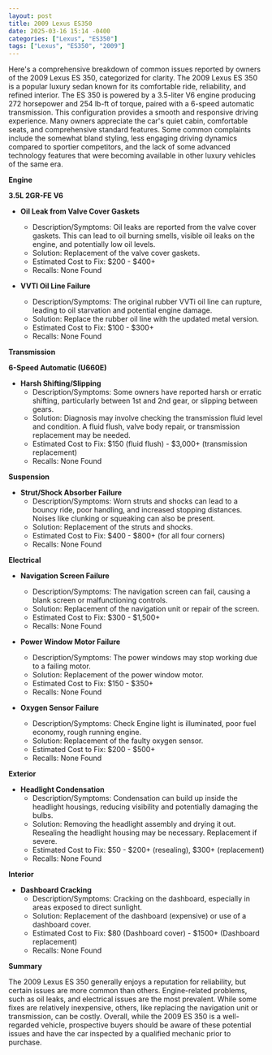 ```yaml
---
layout: post
title: 2009 Lexus ES350
date: 2025-03-16 15:14 -0400
categories: ["Lexus", "ES350"]
tags: ["Lexus", "ES350", "2009"]
---
```

Here's a comprehensive breakdown of common issues reported by owners of the 2009 Lexus ES 350, categorized for clarity. The 2009 Lexus ES 350 is a popular luxury sedan known for its comfortable ride, reliability, and refined interior. The ES 350 is powered by a 3.5-liter V6 engine producing 272 horsepower and 254 lb-ft of torque, paired with a 6-speed automatic transmission. This configuration provides a smooth and responsive driving experience. Many owners appreciate the car's quiet cabin, comfortable seats, and comprehensive standard features. Some common complaints include the somewhat bland styling, less engaging driving dynamics compared to sportier competitors, and the lack of some advanced technology features that were becoming available in other luxury vehicles of the same era.

**Engine**

**3.5L 2GR-FE V6**

*   **Oil Leak from Valve Cover Gaskets**
    *   Description/Symptoms: Oil leaks are reported from the valve cover gaskets. This can lead to oil burning smells, visible oil leaks on the engine, and potentially low oil levels.
    *   Solution: Replacement of the valve cover gaskets.
    *   Estimated Cost to Fix: $200 - $400+
    *   Recalls: None Found

*   **VVTI Oil Line Failure**
    *   Description/Symptoms: The original rubber VVTi oil line can rupture, leading to oil starvation and potential engine damage.
    *   Solution: Replace the rubber oil line with the updated metal version.
    *   Estimated Cost to Fix: $100 - $300+
    *   Recalls: None Found

**Transmission**

**6-Speed Automatic (U660E)**

*   **Harsh Shifting/Slipping**
    *   Description/Symptoms: Some owners have reported harsh or erratic shifting, particularly between 1st and 2nd gear, or slipping between gears.
    *   Solution: Diagnosis may involve checking the transmission fluid level and condition. A fluid flush, valve body repair, or transmission replacement may be needed.
    *   Estimated Cost to Fix: $150 (fluid flush) - $3,000+ (transmission replacement)
    *   Recalls: None Found

**Suspension**

*   **Strut/Shock Absorber Failure**
    *   Description/Symptoms: Worn struts and shocks can lead to a bouncy ride, poor handling, and increased stopping distances. Noises like clunking or squeaking can also be present.
    *   Solution: Replacement of the struts and shocks.
    *   Estimated Cost to Fix: $400 - $800+ (for all four corners)
    *   Recalls: None Found

**Electrical**

*   **Navigation Screen Failure**
    *   Description/Symptoms: The navigation screen can fail, causing a blank screen or malfunctioning controls.
    *   Solution: Replacement of the navigation unit or repair of the screen.
    *   Estimated Cost to Fix: $300 - $1,500+
    *   Recalls: None Found

*   **Power Window Motor Failure**
    *   Description/Symptoms: The power windows may stop working due to a failing motor.
    *   Solution: Replacement of the power window motor.
    *   Estimated Cost to Fix: $150 - $350+
    *   Recalls: None Found

*   **Oxygen Sensor Failure**
    *   Description/Symptoms: Check Engine light is illuminated, poor fuel economy, rough running engine.
    *   Solution: Replacement of the faulty oxygen sensor.
    *   Estimated Cost to Fix: $200 - $500+
    *   Recalls: None Found

**Exterior**

*   **Headlight Condensation**
    *   Description/Symptoms: Condensation can build up inside the headlight housings, reducing visibility and potentially damaging the bulbs.
    *   Solution: Removing the headlight assembly and drying it out. Resealing the headlight housing may be necessary. Replacement if severe.
    *   Estimated Cost to Fix: $50 - $200+ (resealing), $300+ (replacement)
    *   Recalls: None Found

**Interior**

*   **Dashboard Cracking**
    *   Description/Symptoms: Cracking on the dashboard, especially in areas exposed to direct sunlight.
    *   Solution: Replacement of the dashboard (expensive) or use of a dashboard cover.
    *   Estimated Cost to Fix: $80 (Dashboard cover) - $1500+ (Dashboard replacement)
    *   Recalls: None Found

**Summary**

The 2009 Lexus ES 350 generally enjoys a reputation for reliability, but certain issues are more common than others. Engine-related problems, such as oil leaks, and electrical issues are the most prevalent. While some fixes are relatively inexpensive, others, like replacing the navigation unit or transmission, can be costly. Overall, while the 2009 ES 350 is a well-regarded vehicle, prospective buyers should be aware of these potential issues and have the car inspected by a qualified mechanic prior to purchase.

